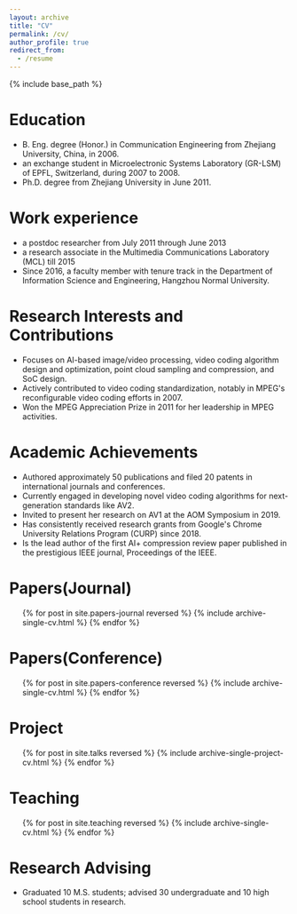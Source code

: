 ```yaml
---
layout: archive
title: "CV"
permalink: /cv/
author_profile: true
redirect_from:
  - /resume
---
```


{% include base_path %}

Education
======
* B. Eng. degree (Honor.) in Communication Engineering from Zhejiang University, China, in 2006.
* an exchange student in Microelectronic Systems Laboratory (GR-LSM) of EPFL, Switzerland, during 2007 to 2008.
* Ph.D. degree from Zhejiang University in June 2011.

Work experience
======
* a postdoc researcher from July 2011 through June 2013
* a research associate in the Multimedia Communications Laboratory (MCL) till 2015
* Since 2016, a faculty member with tenure track in the Department of Information Science and Engineering, Hangzhou Normal University.

Research Interests and Contributions
======
* Focuses on AI-based image/video processing, video coding algorithm design and optimization, point cloud sampling and compression, and SoC design.
* Actively contributed to video coding standardization, notably in MPEG's reconfigurable video coding efforts in 2007.
* Won the MPEG Appreciation Prize in 2011 for her leadership in MPEG activities.

Academic Achievements
======
* Authored approximately 50 publications and filed 20 patents in international journals and conferences.
* Currently engaged in developing novel video coding algorithms for next-generation standards like AV2.
* Invited to present her research on AV1 at the AOM Symposium in 2019.
* Has consistently received research grants from Google's Chrome University Relations Program (CURP) since 2018.
* Is the lead author of the first AI+ compression review paper published in the prestigious IEEE journal, Proceedings of the IEEE.

Papers(Journal)
======
  <ul>{% for post in site.papers-journal reversed %}
    {% include archive-single-cv.html %}
  {% endfor %}</ul>

Papers(Conference)
======
  <ul>{% for post in site.papers-conference reversed %}
    {% include archive-single-cv.html %}
  {% endfor %}</ul>
  
Project
======
  <ul>{% for post in site.talks reversed %}
    {% include archive-single-project-cv.html  %}
  {% endfor %}</ul>
  
Teaching
======
  <ul>{% for post in site.teaching reversed %}
    {% include archive-single-cv.html %}
  {% endfor %}</ul>
  
Research Advising
======
* Graduated 10 M.S. students; advised 30 undergraduate and 10 high school students in research.
